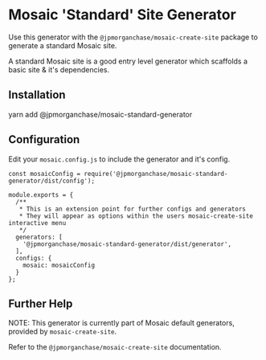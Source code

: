 # Mosaic 'Standard' Site Generator

Use this generator with the `@jpmorganchase/mosaic-create-site` package to generate a standard Mosaic site.

A standard Mosaic site is a good entry level generator which scaffolds a basic site & it's dependencies.

## Installation

yarn add @jpmorganchase/mosaic-standard-generator

## Configuration

Edit your `mosaic.config.js` to include the generator and it's config.

```
const mosaicConfig = require('@jpmorganchase/mosaic-standard-generator/dist/config');

module.exports = {
  /**
   * This is an extension point for further configs and generators
   * They will appear as options within the users mosaic-create-site interactive menu
   */
  generators: [
    '@jpmorganchase/mosaic-standard-generator/dist/generator',
  ],
  configs: {
    mosaic: mosaicConfig
  }
};
```

## Further Help

NOTE: This generator is currently part of Mosaic default generators, provided by `mosaic-create-site`.

Refer to the `@jpmorganchase/mosaic-create-site` documentation.
